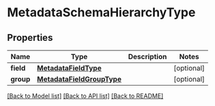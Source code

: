 # MetadataSchemaHierarchyType

## Properties
Name | Type | Description | Notes
------------ | ------------- | ------------- | -------------
**field** | [**MetadataFieldType**](MetadataFieldType.md) |  | [optional] 
**group** | [**MetadataFieldGroupType**](MetadataFieldGroupType.md) |  | [optional] 

[[Back to Model list]](../README.md#documentation-for-models) [[Back to API list]](../README.md#documentation-for-api-endpoints) [[Back to README]](../README.md)


